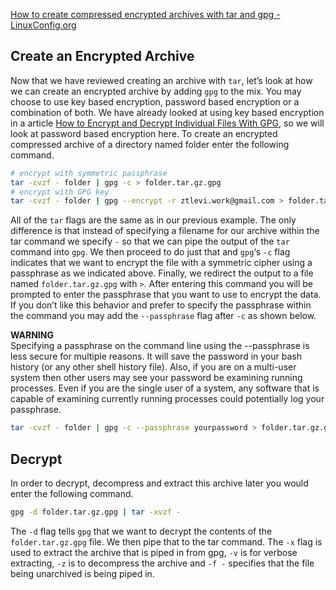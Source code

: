[How to create compressed encrypted archives with tar and gpg - LinuxConfig.org](https://linuxconfig.org/how-to-create-compressed-encrypted-archives-with-tar-and-gpg)

## Create an Encrypted Archive

Now that we have reviewed creating an archive with `tar`, let’s look at how we can create an
encrypted archive by adding `gpg` to the mix. You may choose to use key based encryption, password
based encryption or a combination of both. We have already looked at using key based encryption in a
article
[How to Encrypt and Decrypt Individual Files With GPG](https://linuxconfig.org/how-to-encrypt-and-decrypt-individual-files-with-gpg),
so we will look at password based encryption here. To create an encrypted compressed archive of a
directory named folder enter the following command.

```sh
# encrypt with symmetric passphrase
tar -cvzf - folder | gpg -c > folder.tar.gz.gpg
# encrypt with GPG key
tar -cvzf - folder | gpg --encrypt -r ztlevi.work@gmail.com > folder.tar.gz.gpg
```

All of the `tar` flags are the same as in our previous example. The only difference is that instead
of specifying a filename for our archive within the tar command we specify `-` so that we can pipe
the output of the `tar` command into `gpg`. We then proceed to do just that and `gpg`‘s `-c` flag
indicates that we want to encrypt the file with a symmetric cipher using a passphrase as we
indicated above. Finally, we redirect the output to a file named `folder.tar.gz.gpg` with `>`. After
entering this command you will be prompted to enter the passphrase that you want to use to encrypt
the data. If you don’t like this behavior and prefer to specify the passphrase within the command
you may add the `--passphrase` flag after `-c` as shown below.

**WARNING**  
Specifying a passphrase on the command line using the --passphrase is less secure for multiple
reasons. It will save the password in your bash history (or any other shell history file). Also, if
you are on a multi-user system then other users may see your password be examining running
processes. Even if you are the single user of a system, any software that is capable of examining
currently running processes could potentially log your passphrase.

```sh
tar -cvzf - folder | gpg -c --passphrase yourpassword > folder.tar.gz.gpg
```

## Decrypt

In order to decrypt, decompress and extract this archive later you would enter the following
command.

```sh
gpg -d folder.tar.gz.gpg | tar -xvzf -
```

The `-d` flag tells `gpg` that we want to decrypt the contents of the `folder.tar.gz.gpg` file. We
then pipe that to the tar command. The `-x` flag is used to extract the archive that is piped in
from gpg, `-v` is for verbose extracting, `-z` is to decompress the archive and `-f -` specifies
that the file being unarchived is being piped in.
